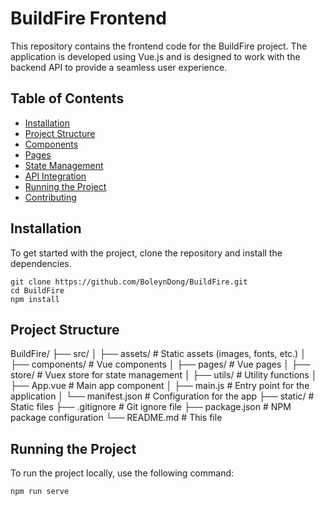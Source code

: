 # BuildFire Frontend

This repository contains the frontend code for the BuildFire project. The application is developed using Vue.js and is designed to work with the backend API to provide a seamless user experience.

## Table of Contents
- [Installation](#installation)
- [Project Structure](#project-structure)
- [Components](#components)
- [Pages](#pages)
- [State Management](#state-management)
- [API Integration](#api-integration)
- [Running the Project](#running-the-project)
- [Contributing](#contributing)

## Installation

To get started with the project, clone the repository and install the dependencies.

```
git clone https://github.com/BoleynDong/BuildFire.git
cd BuildFire
npm install
```

## Project Structure
BuildFire/
├── src/
│   ├── assets/             # Static assets (images, fonts, etc.)
│   ├── components/         # Vue components
│   ├── pages/              # Vue pages
│   ├── store/              # Vuex store for state management
│   ├── utils/              # Utility functions
│   ├── App.vue             # Main app component
│   ├── main.js             # Entry point for the application
│   └── manifest.json       # Configuration for the app
├── static/                 # Static files
├── .gitignore              # Git ignore file
├── package.json            # NPM package configuration
└── README.md               # This file

## Running the Project
To run the project locally, use the following command:
```
npm run serve
```
